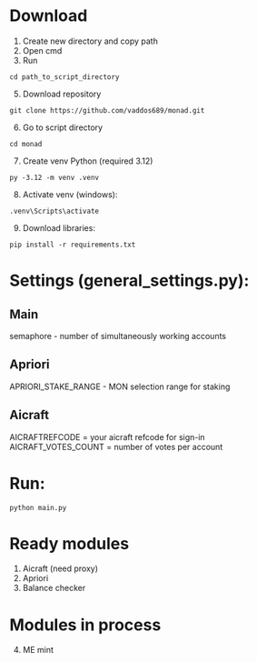 
  
# Download

1. Create new directory and copy path
2. Open cmd
3. Run
```
cd path_to_script_directory
```
5. Download repository
```
git clone https://github.com/vaddos689/monad.git
```
6. Go to script directory
```
cd monad
```
7. Create venv Python (required 3.12)
```
py -3.12 -m venv .venv
```
8. Activate venv (windows):
```
.venv\Scripts\activate
```
9. Download libraries:
```
pip install -r requirements.txt
```
# Settings (general_settings.py):
## Main
semaphore - number of simultaneously working accounts
## Apriori
APRIORI_STAKE_RANGE - MON selection range for staking
## Aicraft
AICRAFTREFCODE =  your aicraft refcode for sign-in
AICRAFT_VOTES_COUNT = number of votes per account

# Run:
```
python main.py
```
# Ready modules
1) Aicraft (need proxy)
2) Apriori
3) Balance checker
# Modules in process
4) ME mint